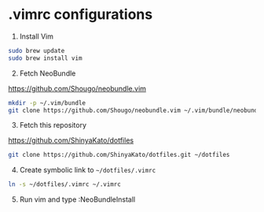 # .vimrc configurations

1. Install Vim

```bash
sudo brew update
sudo brew install vim
```

2. Fetch NeoBundle

https://github.com/Shougo/neobundle.vim

```bash
mkdir -p ~/.vim/bundle
git clone https://github.com/Shougo/neobundle.vim ~/.vim/bundle/neobundle.vim
```

3. Fetch this repository

https://github.com/ShinyaKato/dotfiles

```bash
git clone https://github.com/ShinyaKato/dotfiles.git ~/dotfiles
```

4. Create symbolic link to `~/dotfiles/.vimrc`

```bash
ln -s ~/dotfiles/.vimrc ~/.vimrc
```

5. Run vim and type :NeoBundleInstall
